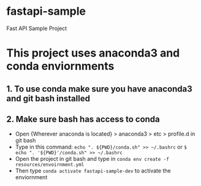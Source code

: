 # fastapi-sample
Fast API Sample Project


# This project uses anaconda3 and conda enviornments

## 1. To use conda make sure you have anaconda3 and git bash installed
## 2. Make sure bash has access to conda
- Open {Wherever anaconda is located} > anaconda3 > etc > profile.d in git bash
- Type in this command: ```echo ". ${PWD}/conda.sh" >> ~/.bashrc``` or ```$ echo ". '${PWD}'/conda.sh" >> ~/.bashrc```
- Open the project in git bash and type in ```conda env create -f resources/envoirnment.yml```
- Then type ``` conda activate fastapi-sample-dev ``` to activate the enviornment

